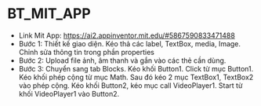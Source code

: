 # BT_MIT_APP
- Link Mit App: https://ai2.appinventor.mit.edu/#5867590833471488
- Bước 1: Thiết kế giao diện. Kéo thả các label, TextBox, media, Image. Chỉnh sửa thông tin trong phần properties
- Bước 2: Upload file ảnh, âm thanh và gắn vào các thẻ cần dùng.
- Bước 3: Chuyển sang tab Blocks. Kéo khối Button1. Click từ mục Button1. Kéo khối phép cộng từ mục Math. Sau đó kéo 2 mục TextBox1, TextBox2 vào phép cộng. Kéo khối Button2, kéo mục call VideoPlayer1. Start từ khối VideoPlayer1 vào Button2.

